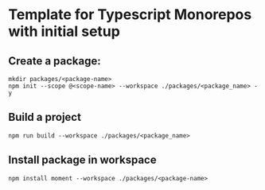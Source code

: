 # Template for Typescript Monorepos with initial setup

## Create a package:

```
mkdir packages/<package-name>
npm init --scope @<scope-name> --workspace ./packages/<package_name> -y
```

## Build a project

```
npm run build --workspace ./packages/<package_name>
```

## Install package in workspace

```
npm install moment --workspace ./packages/<package-name>
```
